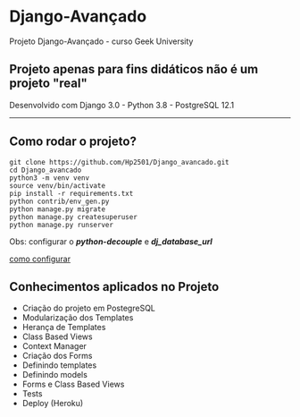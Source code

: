 # Django-Avançado

Projeto Django-Avançado - curso Geek University


## Projeto apenas para fins **didáticos** não é um projeto **"real"** ##


Desenvolvido com Django 3.0 - Python 3.8 - PostgreSQL 12.1

-------------------------------------------------------------------------

## Como rodar o projeto? ##

```
git clone https://github.com/Hp2501/Django_avancado.git
cd Django_avancado
python3 -m venv venv
source venv/bin/activate
pip install -r requirements.txt
python contrib/env_gen.py
python manage.py migrate
python manage.py createsuperuser
python manage.py runserver
```

Obs: configurar o *__python-decouple__* e *__dj_database_url__*


[como configurar](https://samuelgoncalves.com.br/configurar-sua-aplicacao-django-para-ler-dados-diferentes-por-ambiente/)


## Conhecimentos aplicados no Projeto ##


* Criação do projeto em PostegreSQL
* Modularização dos Templates
* Herança de Templates
* Class Based Views
* Context Manager
* Criação dos Forms
* Definindo templates
* Definindo models
* Forms e Class Based Views
* Tests 
* Deploy (Heroku)
